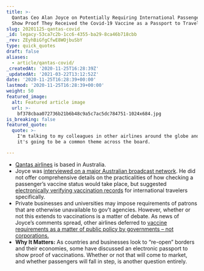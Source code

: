 ```yaml
---
title: >-
  Qantas Ceo Alan Joyce on Potentially Requiring International Passengers to
  Show Proof They Received the Covid-19 Vaccine as a Passport to Travel.
slug: 20201125-qantas-covid
_id: legacy-53ca7c2b-1cc6-4355-ba29-8ca46b718cbb
_rev: ZEyhBiGfgCfwE8WOjbuSbY
type: quick_quotes
draft: false
aliases:
  - article/qantas-covid/
_createdAt: '2020-11-25T16:28:39Z'
_updatedAt: '2021-03-22T13:12:52Z'
date: '2020-11-25T16:28:39+00:00'
lastmod: '2020-11-25T16:28:39+00:00'
weight: 50
featured_image:
  alt: Featured article image
  url: >-
    bf378cbaa072736b21b6b48c9a5c7ac5dc784751-1024x684.jpg
is_breaking: false
featured_quote:
  quote: >-
    I'm talking to my colleagues in other airlines around the globe and I think
    it's going to be a common theme across the board.

---
```

* [Qantas airlines](https://www.qantas.com/us/en.html) is based in Australia.
* Joyce was [interviewed on a major Australian broadcast network](https://www.cbsnews.com/news/qantas-airlines-covid-19-vaccine-alan-joyce/). He did not offer comprehensive details on the practicalities of how checking a passenger’s vaccine status would take place, but suggested [electronically verifying vaccination records](https://www.usatoday.com/story/travel/airline-news/2020/11/23/vaccination-passport-qantas-looking-new-requirement-travelers/6402846002/) for international travelers specifically.
* Private businesses and universities may impose requirements of patrons that are otherwise unavailable to gov’t agencies. However, whether or not this extends to vaccinations is a matter of debate. As news of Joyce’s comments spread, other airlines deferred to [vaccine requirements as a matter of public policy by governments – not corporations.](https://www.usatoday.com/story/travel/airline-news/2020/11/23/vaccination-passport-qantas-looking-new-requirement-travelers/6402846002/)
* **Why It Matters:** As countries and businesses look to “re-open” borders and their economies, some have discussed an electronic passport to show proof of vaccinations. Whether or not that will come to market, and whether passengers will fall in step, is another question entirely.